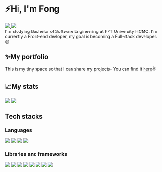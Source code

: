 # ⚡Hi, I'm Fong
<a href=https://www.linkedin.com/in/phonghoai/> <img src="https://img.shields.io/badge/-LinkedIn-0e76a8?style=plastic&logo=linkedIn"> </a><img src="https://komarev.com/ghpvc/?username=hideonbush106&color=blue"><br>
I'm studying Bachelor of Software Engineering at FPT University HCMC. I'm currently a Front-end devloper, my goal is becoming a Full-stack developer.😊
## ✨My portfolio
This is my tiny space so that I can share my projects- You can find it <a href="https://fongnh.tech">here</a>✌️
## 📈My stats
<img src="https://github-readme-stats.vercel.app/api?username=hideonbush106&theme=tokyonight&show_icons=true&count_private=true">
<img src="https://github-readme-stats.vercel.app/api/top-langs/?username=hideonbush106&theme=tokyonight&layout=compact&langs_count=6">

## Tech stacks
### Languages
<img src="https://img.shields.io/badge/html5-%23E34F26.svg?style=for-the-badge&logo=html5&logoColor=white">
<img src="https://img.shields.io/badge/css3-%231572B6.svg?style=for-the-badge&logo=css3&logoColor=white">
<img src="https://img.shields.io/badge/javascript-%23323330.svg?style=for-the-badge&logo=javascript&logoColor=%23F7DF1E">
<img src="https://img.shields.io/badge/java-%23ED8B00.svg?style=for-the-badge&logo=java&logoColor=white">

### Libraries and frameworks
<img src="https://img.shields.io/badge/bootstrap-%23563D7C.svg?style=for-the-badge&logo=bootstrap&logoColor=white">
<img src="https://img.shields.io/badge/tailwindcss-%2338B2AC.svg?style=for-the-badge&logo=tailwind-css&logoColor=white">
<img src="https://img.shields.io/badge/react-%2320232a.svg?style=for-the-badge&logo=react&logoColor=%2361DAFB">
<img src="https://img.shields.io/badge/React_Router-CA4245?style=for-the-badge&logo=react-router&logoColor=white">
<img src="https://img.shields.io/badge/styled--components-DB7093?style=for-the-badge&logo=styled-components&logoColor=white">
<img src="https://img.shields.io/badge/NPM-%23000000.svg?style=for-the-badge&logo=npm&logoColor=white">
<img src="https://img.shields.io/badge/node.js-6DA55F?style=for-the-badge&logo=node.js&logoColor=white">
<img src="https://img.shields.io/badge/express.js-%23404d59.svg?style=for-the-badge&logo=express&logoColor=%2361DAFB">

